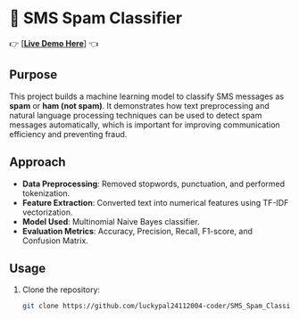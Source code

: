 # 📩 SMS Spam Classifier  
👉 [**[Live Demo Here](https://olympic-analysis-project.onrender.com)**] 👈  

## Purpose
This project builds a machine learning model to classify SMS messages as **spam** or **ham (not spam)**. It demonstrates how text preprocessing and natural language processing techniques can be used to detect spam messages automatically, which is important for improving communication efficiency and preventing fraud.

## Approach
- **Data Preprocessing**: Removed stopwords, punctuation, and performed tokenization.  
- **Feature Extraction**: Converted text into numerical features using TF-IDF vectorization.  
- **Model Used**: Multinomial Naive Bayes classifier.  
- **Evaluation Metrics**: Accuracy, Precision, Recall, F1-score, and Confusion Matrix.

## Usage
1. Clone the repository:  
   ```bash
   git clone https://github.com/luckypal24112004-coder/SMS_Spam_Classifier.git
